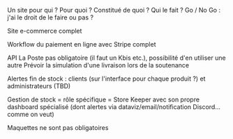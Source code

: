 Un site pour qui ? Pour quoi ? Constitué de quoi ? Qui le fait ?
Go / No Go : j'ai le droit de le faire ou pas ?

Site e-commerce complet

Workflow du paiement en ligne avec Stripe complet

API La Poste pas obligatoire (il faut un Kbis etc.), possibilité d'en utiliser une autre
Prévoir la simulation d'une livraison lors de la soutenance

Alertes fin de stock : clients (sur l'interface pour chaque produit ?) et administrateurs (TBD)

Gestion de stock = rôle spécifique = Store Keeper avec son propre dashboard spécialisé (dont alertes via dataviz/email/notification Discord... comme on veut)

Maquettes ne sont pas obligatoires